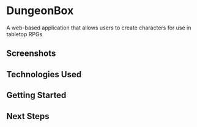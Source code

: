 # DungeonBox

A web-based application that allows users to create characters for use in tabletop RPGs

## Screenshots

## Technologies Used

## Getting Started

## Next Steps
